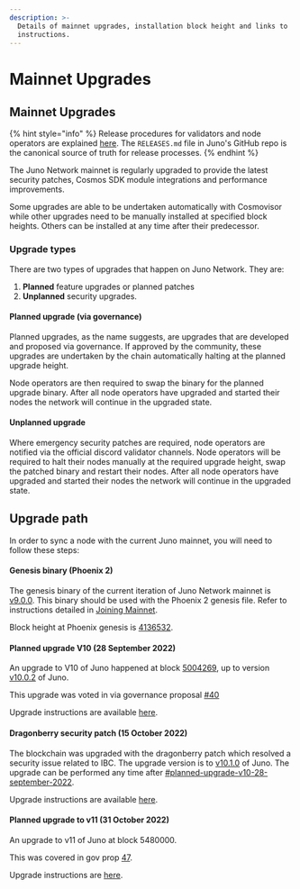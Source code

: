 ```yaml
---
description: >-
  Details of mainnet upgrades, installation block height and links to
  instructions.
---
```


# Mainnet Upgrades

## Mainnet Upgrades

{% hint style="info" %}
Release procedures for validators and node operators are explained [here](https://github.com/CosmosContracts/juno/blob/main/RELEASES.md). The `RELEASES.md` file in Juno's GitHub repo is the canonical source of truth for release processes.
{% endhint %}

The Juno Network mainnet is regularly upgraded to provide the latest security patches, Cosmos SDK module integrations and performance improvements.

Some upgrades are able to be undertaken automatically with Cosmovisor while other upgrades need to be manually installed at specified block heights. Others can be installed at any time after their predecessor.

### Upgrade types

There are two types of upgrades that happen on Juno Network. They are:

1. **Planned** feature upgrades or planned patches
2. **Unplanned** security upgrades.

#### Planned upgrade (via governance)

Planned upgrades, as the name suggests, are upgrades that are developed and proposed via governance. If approved by the community, these upgrades are undertaken by the chain automatically halting at the planned upgrade height.

Node operators are then required to swap the binary for the planned upgrade binary. After all node operators have upgraded and started their nodes the network will continue in the upgraded state.

#### Unplanned upgrade

Where emergency security patches are required, node operators are notified via the official discord validator channels. Node operators will be required to halt their nodes manually at the required upgrade height, swap the patched binary and restart their nodes. After all node operators have upgraded and started their nodes the network will continue in the upgraded state.

## Upgrade path

In order to sync a node with the current Juno mainnet, you will need to follow these steps:

#### Genesis binary (Phoenix 2)

The genesis binary of the current iteration of Juno Network mainnet is [v9.0.0](https://github.com/CosmosContracts/juno/releases/tag/v9.0.0). This binary should be used with the Phoenix 2 genesis file. Refer to instructions detailed in [Joining Mainnet](./).

Block height at Phoenix genesis is [4136532](https://www.mintscan.io/juno/blocks/4136532).

#### Planned upgrade V10 (28 September 2022)

An upgrade to V10 of Juno happened at block [5004269](https://www.mintscan.io/juno/blocks/5004269), up to version [v10.0.2](https://github.com/CosmosContracts/juno/releases/tag/v10.0.2) of Juno.

This upgrade was voted in via governance proposal [#40](https://www.mintscan.io/juno/proposals/40)

Upgrade instructions are available [here](https://github.com/CosmosContracts/mainnet/blob/main/juno-1/2100\_v10\_UPGRADE.md).

#### Dragonberry security patch (15 October 2022)

The blockchain was upgraded with the dragonberry patch which resolved a security issue related to IBC. The upgrade version is to [v10.1.0](https://github.com/CosmosContracts/juno/releases/tag/v10.1.0) of Juno. The upgrade can be performed any time after [#planned-upgrade-v10-28-september-2022](mainnet-upgrades.md#planned-upgrade-v10-28-september-2022 "mention").

Upgrade instructions are available [here](https://github.com/CosmosContracts/mainnet/blob/main/juno-1/2200\_v10\_1\_0\_PATCH.md).

#### Planned upgrade to v11 (31 October 2022)

An upgrade to v11 of Juno at block 5480000.

This was covered in gov prop [47](https://www.mintscan.io/juno/proposals/47).

Upgrade instructions are [here](https://github.com/CosmosContracts/mainnet/blob/main/juno-1/2300\_v11\_UPGRADE.md).
